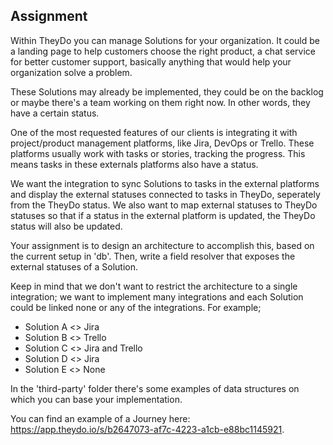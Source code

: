 ## Assignment

Within TheyDo you can manage Solutions for your organization. It could be a landing page to help customers choose the right product, a chat service for better customer support, basically anything that would help your organization solve a problem.

These Solutions may already be implemented, they could be on the backlog or maybe there's a team working on them right now. In other words, they have a certain status.

One of the most requested features of our clients is integrating it with project/product management platforms, like Jira, DevOps or Trello. These platforms usually work with tasks or stories, tracking the progress. This means tasks in these externals platforms also have a status.

We want the integration to sync Solutions to tasks in the external platforms and display the external statuses connected to tasks in TheyDo, seperately from the TheyDo status. We also want to map external statuses to TheyDo statuses so that if a status in the external platform is updated, the TheyDo status will also be updated.

Your assignment is to design an architecture to accomplish this, based on the current setup in 'db'. Then, write a field resolver that exposes the external statuses of a Solution.

Keep in mind that we don't want to restrict the architecture to a single integration; we want to implement many integrations and each Solution could be linked none or any of the integrations. For example;
- Solution A <> Jira
- Solution B <> Trello
- Solution C <> Jira and Trello
- Solution D <> Jira
- Solution E <> None

In the 'third-party' folder there's some examples of data structures on which you can base your implementation.

You can find an example of a Journey here: https://app.theydo.io/s/b2647073-af7c-4223-a1cb-e88bc1145921.
